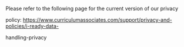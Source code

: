 Please refer to the following page for the current version of our privacy

policy: https://www.curriculumassociates.com/support/privacy-and-policies/i-ready-data-

handling-privacy